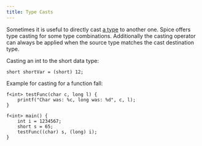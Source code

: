 ```yaml
---
title: Type Casts
---
```


Sometimes it is useful to directly cast [a type](../data-types) to another one. Spice offers type casting for some type combinations. Additionally the casting operator can always be applied when the source type matches the cast destination type.

Casting an int to the short data type:
```spice
short shortVar = (short) 12;
```

Example for casting for a function fall:
```spice
f<int> testFunc(char c, long l) {
    printf("Char was: %c, long was: %d", c, l);
}

f<int> main() {
    int i = 1234567;
    short s = 65;
    testFunc((char) s, (long) i);
}
```